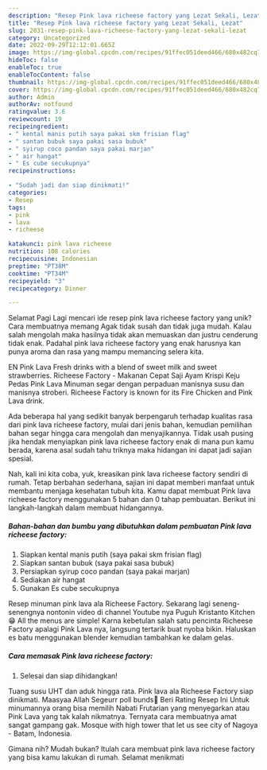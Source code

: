 ```yaml
---
description: "Resep Pink lava richeese factory yang Lezat Sekali, Lezat"
title: "Resep Pink lava richeese factory yang Lezat Sekali, Lezat"
slug: 2031-resep-pink-lava-richeese-factory-yang-lezat-sekali-lezat
category: Uncategorized
date: 2022-09-29T12:12:01.665Z
image: https://img-global.cpcdn.com/recipes/91ffec051deed466/680x482cq70/pink-lava-richeese-factory-foto-resep-utama.jpg
hideToc: false
enableToc: true
enableTocContent: false
thumbnail: https://img-global.cpcdn.com/recipes/91ffec051deed466/680x482cq70/pink-lava-richeese-factory-foto-resep-utama.jpg
cover: https://img-global.cpcdn.com/recipes/91ffec051deed466/680x482cq70/pink-lava-richeese-factory-foto-resep-utama.jpg
author: Admin
authorAv: notfound
ratingvalue: 3.6
reviewcount: 19
recipeingredient:
- " kental manis putih saya pakai skm frisian flag"
- " santan bubuk saya pakai sasa bubuk"
- " syirup coco pandan saya pakai marjan"
- " air hangat"
- " Es cube secukupnya"
recipeinstructions:

- "Sudah jadi dan siap dinikmati!"
categories:
- Resep
tags:
- pink
- lava
- richeese

katakunci: pink lava richeese 
nutrition: 108 calories
recipecuisine: Indonesian
preptime: "PT38M"
cooktime: "PT34M"
recipeyield: "3"
recipecategory: Dinner

---
```



Selamat Pagi Lagi mencari ide resep pink lava richeese factory yang unik? Cara membuatnya memang Agak tidak susah dan tidak juga mudah. Kalau salah mengolah maka hasilnya tidak akan memuaskan dan justru cenderung tidak enak. Padahal pink lava richeese factory yang enak harusnya kan punya aroma dan rasa yang mampu memancing selera kita.


EN Pink Lava Fresh drinks with a blend of sweet milk and sweet strawberries. Richeese Factory - Makanan Cepat Saji Ayam Krispi Keju Pedas Pink Lava Minuman segar dengan perpaduan manisnya susu dan manisnya stroberi. Richeese Factory is known for its Fire Chicken and Pink Lava drink.

Ada beberapa hal yang sedikit banyak berpengaruh terhadap kualitas rasa dari pink lava richeese factory, mulai dari jenis bahan, kemudian pemilihan bahan segar hingga cara mengolah dan menyajikannya. Tidak usah pusing jika hendak menyiapkan pink lava richeese factory enak di mana pun kamu berada, karena asal sudah tahu triknya maka hidangan ini dapat jadi sajian spesial.


Nah, kali ini kita coba, yuk, kreasikan pink lava richeese factory sendiri di rumah. Tetap berbahan sederhana, sajian ini dapat memberi manfaat untuk membantu menjaga kesehatan tubuh kita. Kamu dapat membuat Pink lava richeese factory menggunakan 5 bahan dan 0 tahap pembuatan. Berikut ini langkah-langkah dalam membuat hidangannya.

<!--inarticleads1-->

##### Bahan-bahan dan bumbu yang dibutuhkan dalam pembuatan Pink lava richeese factory:

1. Siapkan  kental manis putih (saya pakai skm frisian flag)
1. Siapkan  santan bubuk (saya pakai sasa bubuk)
1. Persiapkan  syirup coco pandan (saya pakai marjan)
1. Sediakan  air hangat
1. Gunakan  Es cube secukupnya


Resep minuman pink lava ala Richeese Factory. Sekarang lagi seneng-senengnya nontonin video di channel Youtube nya Puguh Kristanto Kitchen😁 All the menus are simple! Karna kebetulan salah satu pencinta Richeese Factory apalagi Pink Lava nya, langsung tertarik buat nyoba bikin. Haluskan es batu menggunakan blender kemudian tambahkan ke dalam gelas. 

<!--inarticleads2-->

##### Cara memasak Pink lava richeese factory:


1. Selesai dan siap dihidangkan!

Tuang susu UHT dan aduk hingga rata. Pink lava ala Richeese Factory siap dinikmati. Maasyaa Allah Segeurr poll bunds🥂 Beri Rating Resep Ini Untuk minumannya orang bisa memilih Nabati Frutarian yang menyegarkan atau Pink Lava yang tak kalah nikmatnya. Ternyata cara membuatnya amat sangat gampang gak. Mosque with high tower that let us see city of Nagoya - Batam, Indonesia. 

Gimana nih? Mudah bukan? Itulah cara membuat pink lava richeese factory yang bisa kamu lakukan di rumah. Selamat menikmati
